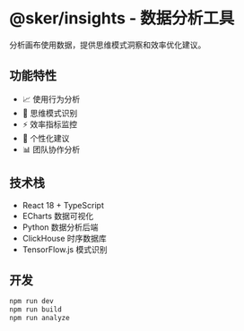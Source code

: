 # @sker/insights - 数据分析工具

分析画布使用数据，提供思维模式洞察和效率优化建议。

## 功能特性

- 📈 使用行为分析
- 🧠 思维模式识别
- ⚡ 效率指标监控
- 🎯 个性化建议
- 📊 团队协作分析

## 技术栈

- React 18 + TypeScript
- ECharts 数据可视化
- Python 数据分析后端
- ClickHouse 时序数据库
- TensorFlow.js 模式识别

## 开发

```bash
npm run dev
npm run build
npm run analyze
```